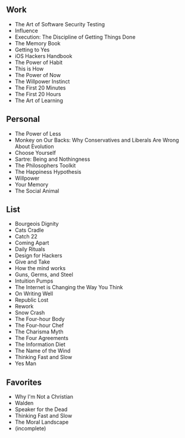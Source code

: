 <h2>Work</h2>

<ul>
<li>The Art of Software Security Testing</li>
<li>Influence</li>
<li>Execution: The Discipline of Getting Things Done</li>
<li>The Memory Book</li>
<li>Getting to Yes</li>
<li>iOS Hackers Handbook</li>
<li>The Power of Habit</li>
<li>This is How</li>
<li>The Power of Now</li>
<li>The Willpower Instinct</li>
<li>The First 20 Minutes</li>
<li>The First 20 Hours</li>
<li>The Art of Learning</li>
</ul>

<h2>Personal</h2>

<ul>
<li>The Power of Less</li>
<li>Monkey on Our Backs: Why Conservatives and Liberals Are Wrong About Evolution</li>
<li>Choose Yourself</li>
<li>Sartre: Being and Nothingness</li>
<li>The Philosophers Toolkit</li>
<li>The Happiness Hypothesis</li>
<li>Willpower</li>
<li>Your Memory</li>
<li>The Social Animal</li>
</ul>

<h2>List</h2>

<ul>
<li>Bourgeois Dignity</li>
<li>Cats Cradle</li>
<li>Catch 22</li>
<li>Coming Apart</li>
<li>Daily Rituals</li>
<li>Design for Hackers</li>
<li>Give and Take</li>
<li>How the mind works</li>
<li>Guns, Germs, and Steel</li>
<li>Intuition Pumps</li>
<li>The Internet is Changing the Way You Think</li>
<li>On Writing Well</li>
<li>Republic Lost</li>
<li>Rework</li>
<li>Snow Crash</li>
<li>The Four-hour Body</li>
<li>The Four-hour Chef</li>
<li>The Charisma Myth</li>
<li>The Four Agreements</li>
<li>The Information Diet</li>
<li>The Name of the Wind</li>
<li>Thinking Fast and Slow</li>
<li>Yes Man</li>
</ul>

<h2>Favorites</h2>

<ul>
    <li>Why I'm Not a Christian</li>
    <li>Walden</li>
    <li>Speaker for the Dead</li>
    <li>Thinking Fast and Slow</li>
    <li>The Moral Landscape</li>
    <li>(incomplete)</li>
</ul>

